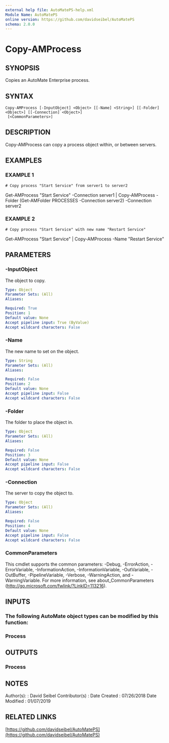 ```yaml
---
external help file: AutoMatePS-help.xml
Module Name: AutoMatePS
online version: https://github.com/davidseibel/AutoMatePS
schema: 2.0.0
---
```


# Copy-AMProcess

## SYNOPSIS
Copies an AutoMate Enterprise process.

## SYNTAX

```
Copy-AMProcess [-InputObject] <Object> [[-Name] <String>] [[-Folder] <Object>] [[-Connection] <Object>]
 [<CommonParameters>]
```

## DESCRIPTION
Copy-AMProcess can copy a process object within, or between servers.

## EXAMPLES

### EXAMPLE 1
```
# Copy process "Start Service" from server1 to server2
```

Get-AMProcess "Start Service" -Connection server1 | Copy-AMProcess -Folder (Get-AMFolder PROCESSES -Connection server2) -Connection server2

### EXAMPLE 2
```
# Copy process "Start Service" with new name "Restart Service"
```

Get-AMProcess "Start Service" | Copy-AMProcess -Name "Restart Service"

## PARAMETERS

### -InputObject
The object to copy.

```yaml
Type: Object
Parameter Sets: (All)
Aliases:

Required: True
Position: 1
Default value: None
Accept pipeline input: True (ByValue)
Accept wildcard characters: False
```

### -Name
The new name to set on the object.

```yaml
Type: String
Parameter Sets: (All)
Aliases:

Required: False
Position: 2
Default value: None
Accept pipeline input: False
Accept wildcard characters: False
```

### -Folder
The folder to place the object in.

```yaml
Type: Object
Parameter Sets: (All)
Aliases:

Required: False
Position: 3
Default value: None
Accept pipeline input: False
Accept wildcard characters: False
```

### -Connection
The server to copy the object to.

```yaml
Type: Object
Parameter Sets: (All)
Aliases:

Required: False
Position: 4
Default value: None
Accept pipeline input: False
Accept wildcard characters: False
```

### CommonParameters
This cmdlet supports the common parameters: -Debug, -ErrorAction, -ErrorVariable, -InformationAction, -InformationVariable, -OutVariable, -OutBuffer, -PipelineVariable, -Verbose, -WarningAction, and -WarningVariable.
For more information, see about_CommonParameters (http://go.microsoft.com/fwlink/?LinkID=113216).

## INPUTS

### The following AutoMate object types can be modified by this function:
### Process
## OUTPUTS

### Process
## NOTES
Author(s):     : David Seibel
Contributor(s) :
Date Created   : 07/26/2018
Date Modified  : 01/07/2019

## RELATED LINKS

[https://github.com/davidseibel/AutoMatePS](https://github.com/davidseibel/AutoMatePS)

